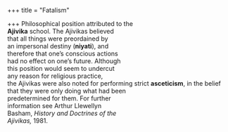+++
title = "Fatalism"

+++
Philosophical position attributed to the  
**Ajivika** school. The Ajivikas believed  
that all things were preordained by  
an impersonal destiny (**niyati**), and  
therefore that one’s conscious actions  
had no effect on one’s future. Although  
this position would seem to undercut  
any reason for religious practice,  
the Ajivikas were also noted for performing strict **asceticism**, in the belief  
that they were only doing what had been  
predetermined for them. For further  
information see Arthur Llewellyn  
Basham, *History and Doctrines of the*  
*Ajivikas,* 1981.